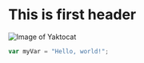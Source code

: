 # This is first header
![Image of Yaktocat](https://octodex.github.com/images/yaktocat.png)

``` javascript
var myVar = "Hello, world!";
```
